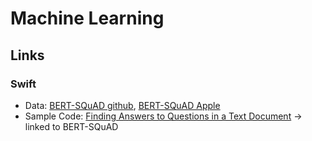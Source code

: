 # Machine Learning

## Links
### Swift
- Data: [BERT-SQuAD github](https://github.com/huggingface/transformers), [BERT-SQuAD Apple](https://developer.apple.com/machine-learning/models/)
- Sample Code: [Finding Answers to Questions in a Text Document](https://developer.apple.com/documentation/coreml/finding_answers_to_questions_in_a_text_document) -> linked to BERT-SQuAD